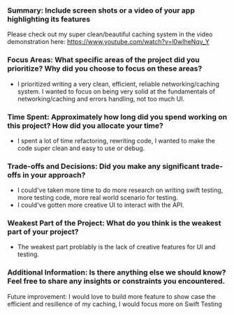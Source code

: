 ### Summary: Include screen shots or a video of your app highlighting its features

Please check out my super clean/beautiful caching system in the video demonstration here: https://www.youtube.com/watch?v=l0wIheNqv_Y

### Focus Areas: What specific areas of the project did you prioritize? Why did you choose to focus on these areas?

- I prioritized writing a very clean, efficient, reliable networking/caching system. I wanted to focus on being very solid at the fundamentals of networking/caching and errors handling, not too much UI.
  
### Time Spent: Approximately how long did you spend working on this project? How did you allocate your time?

- I spent a lot of time refactoring, rewriting code, I wanted to make the code super clean and easy to use or debug. 

### Trade-offs and Decisions: Did you make any significant trade-offs in your approach?

- I could've taken more time to do more research on writing swift testing, more testing code, more real world scenario for testing.
- I could've gotten more creative UI to interact with the API.

### Weakest Part of the Project: What do you think is the weakest part of your project?

- The weakest part problably is the lack of creative features for UI and testing.

### Additional Information: Is there anything else we should know? Feel free to share any insights or constraints you encountered.

Future improvement: I would love to build more feature to show case the efficient and resillence of my caching, I would focus more on Swift Testing
